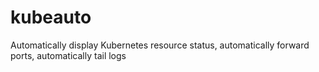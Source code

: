 # kubeauto
Automatically display Kubernetes resource status, automatically forward ports, automatically tail logs
